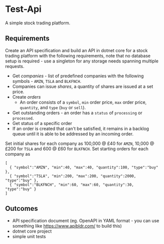# Test-Api
A simple stock trading platform.

## Requirements
Create an API specification and build an API in dotnet core for a stock trading platform with the following requirements, note that no database setup is required - use a singleton for any storage needs spanning multiple requests.

* Get *companies* - list of predefined companies with the following symbols - `AMZN`, `TSLA` and `BLKFNCH`.
* Companies can issue *shares*, a quantity of shares are issued at a set price.
* Create *orders*
  * An order consists of a `symbol`, `min` order price, `max` order price, `quantity`, and `type` (`buy` or `sell`).
* Get outstanding orders - an order has a `status` of `processing` or `processed`.
* Get status of a specific order
* If an order is created that can't be satisfied, it remains in a backlog queue until it is able to be addressed by an incoming order.

Set initial shares for each company as 100,000 @ £40 for `AMZN`, 10,000 @ £200 for `TSLA` and 600 @ £60 for `BLKFNCH`.
Set starting orders for each company as 
```
[
  { "symbol":"AMZN", "min":40, "max":40, "quantity":100, "type":"buy" },
  { "symbol":"TSLA", "min":200, "max":200, "quantity":2000, "type":"buy" },
  { "symbol":"BLKFNCH", "min":60, "max":60, "quantity":30, "type":"buy" }
]
```

## Outcomes
* API specification document (eg. OpenAPI in YAML format - you can use something like https://www.apibldr.com/ to build this)
* dotnet core project
* simple unit tests
